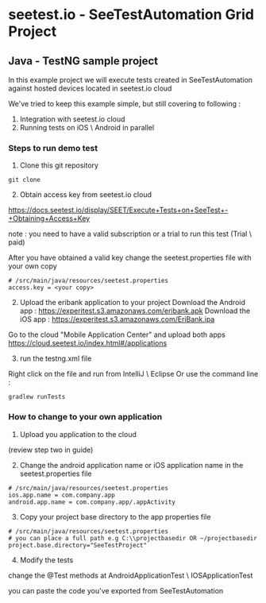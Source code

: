 # seetest.io - SeeTestAutomation Grid Project
## Java - TestNG sample project 

In this example project we will execute tests created in SeeTestAutomation 
against hosted devices located in seetest.io cloud

We've tried to keep this example simple, but still covering to following : 

1. Integration with seetest.io cloud 
2. Running tests on iOS \ Android in parallel

### Steps to run demo test

1. Clone this git repository
```
git clone 
```
2. Obtain access key from seetest.io cloud

https://docs.seetest.io/display/SEET/Execute+Tests+on+SeeTest+-+Obtaining+Access+Key

note :  you need to have a valid subscription or a trial to run this test (Trial \ paid)

After you have obtained a valid key change the seetest.properties file with your own copy

```
# /src/main/java/resources/seetest.properties
access.key = <your copy>

``` 
2. Upload the eribank application to your project
Download the Android app : https://experitest.s3.amazonaws.com/eribank.apk
Download the iOS app : https://experitest.s3.amazonaws.com/EriBank.ipa

Go to the cloud "Mobile Application Center" and upload both apps 
https://cloud.seetest.io/index.html#/applications

3. run the testng.xml file

Right click on the file and run from IntelliJ \ Eclipse 
Or use the command line : 

```
gradlew runTests
```

### How to change to your own application

1. Upload you application to the cloud

(review step two in guide)

2. Change the android application name or iOS application name in the seetest.properties file

```
# /src/main/java/resources/seetest.properties
ios.app.name = com.company.app
android.app.name = com.company.app/.appActivity

``` 

3. Copy your project base directory to the app properties file
```
# /src/main/java/resources/seetest.properties
# you can place a full path e.g C:\\projectbasedir OR ~/projectbasedir
project.base.directory="SeeTestProject"
```

4. Modify the tests 

change the @Test methods at AndroidApplicationTest \ IOSApplicationTest

you can paste the code you've exported from SeeTestAutomation 


